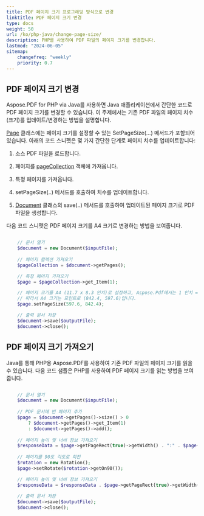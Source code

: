 ```yaml
---
title: PDF 페이지 크기 프로그래밍 방식으로 변경
linktitle: PDF 페이지 크기 변경
type: docs
weight: 50
url: /ko/php-java/change-page-size/
description: PHP를 사용하여 PDF 파일의 페이지 크기를 변경합니다.
lastmod: "2024-06-05"
sitemap:
    changefreq: "weekly"
    priority: 0.7
---
```


## PDF 페이지 크기 변경

Aspose.PDF for PHP via Java를 사용하면 Java 애플리케이션에서 간단한 코드로 PDF 페이지 크기를 변경할 수 있습니다. 이 주제에서는 기존 PDF 파일의 페이지 치수(크기)를 업데이트/변경하는 방법을 설명합니다.

[Page](https://reference.aspose.com/pdf//java/com.aspose.pdf/page) 클래스에는 페이지 크기를 설정할 수 있는 SetPageSize(...) 메서드가 포함되어 있습니다. 아래의 코드 스니펫은 몇 가지 간단한 단계로 페이지 치수를 업데이트합니다:

1. 소스 PDF 파일을 로드합니다.
1. 페이지를 [pageCollection](https://reference.aspose.com/pdf/java/com.aspose.pdf.class-use/pagecollection) 객체에 가져옵니다.
1. 특정 페이지를 가져옵니다.
1. setPageSize(..) 메서드를 호출하여 치수를 업데이트합니다.

1. [Document](https://reference.aspose.com/pdf/java/com.aspose.pdf/Document) 클래스의 save(..) 메서드를 호출하여 업데이트된 페이지 크기로 PDF 파일을 생성합니다.

다음 코드 스니펫은 PDF 페이지 크기를 A4 크기로 변경하는 방법을 보여줍니다.

```php

    // 문서 열기
    $document = new Document($inputFile);
      
    // 페이지 컬렉션 가져오기
    $pageCollection = $document->getPages();

    // 특정 페이지 가져오기
    $page = $pageCollection->get_Item(1);

    // 페이지 크기를 A4 (11.7 x 8.3 인치)로 설정하고, Aspose.Pdf에서는 1 인치 = 72 포인트입니다.
    // 따라서 A4 크기는 포인트로 (842.4, 597.6)입니다.
    $page.setPageSize(597.6, 842.4);

    // 출력 문서 저장
    $document->save($outputFile);
    $document->close();
```

## PDF 페이지 크기 가져오기

Java를 통해 PHP용 Aspose.PDF를 사용하여 기존 PDF 파일의 페이지 크기를 읽을 수 있습니다. 다음 코드 샘플은 PHP를 사용하여 PDF 페이지 크기를 읽는 방법을 보여줍니다.

```php

    // 문서 열기
    $document = new Document($inputFile);
      
    // PDF 문서에 빈 페이지 추가
    $page = $document->getPages()->size() > 0 
        ? $document->getPages()->get_Item(1) 
        : $document->getPages()->add();
    
    // 페이지 높이 및 너비 정보 가져오기
    $responseData = $page->getPageRect(true)->getWidth() . ":" . $page->getPageRect(true)->getHeight();
    
    // 페이지를 90도 각도로 회전
    $rotation = new Rotation();
    $page->setRotate($rotation->getOn90());

    // 페이지 높이 및 너비 정보 가져오기
    $responseData = $responseData . $page->getPageRect(true)->getWidth() . ":" . $page->getPageRect(true)->getHeight();
    
    // 출력 문서 저장
    $document->save($outputFile);
    $document->close();
```